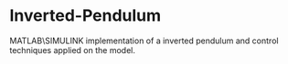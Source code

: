 # Inverted-Pendulum
MATLAB\SIMULINK implementation of a inverted pendulum and control techniques applied on the model.
